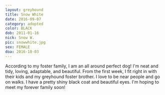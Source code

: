 ```yaml
---
layout: greyhound
title: Snow White
date: 2016-09-07
category: adopted
color: BLACK
dob: 2011-01-16
nick: Snow W.
pic: snowwhite.jpg
sex: FEMALE
doa: 2016-10-03
---
```



According to my foster family, I am an all around perfect dog! I'm neat and tidy, loving, adaptable, and beautiful. From the first week, I fit right in with their kids and my greyhound foster brother. I love to be near people and go on walks. I have a pretty shiny black coat and beautiful eyes. I'm hoping to meet my forever family soon!
